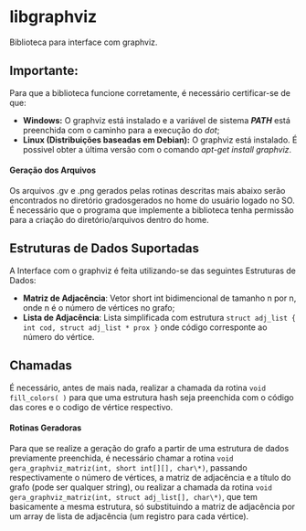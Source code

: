 # libgraphviz
Biblioteca para interface com graphviz.

## Importante:
Para que a biblioteca funcione corretamente, é necessário certificar-se de que:
- **Windows:** O graphviz está instalado e a variável de sistema **_PATH_** está preenchida com o caminho para a execução do *dot*;
- **Linux (Distribuições baseadas em Debian):** O graphviz está instalado. É possivel obter a última versão com o comando *apt-get install graphviz*.

#### Geração dos Arquivos
Os arquivos .gv e .png gerados pelas rotinas descritas mais abaixo serão encontrados no diretório gradosgerados no home do usuário logado no SO. É necessário que o programa que implemente a biblioteca tenha permissão para a criação do diretório/arquivos dentro do home. 

## Estruturas de Dados Suportadas
A Interface com o graphviz é feita utilizando-se das seguintes Estruturas de Dados:
- **Matriz de Adjacência**: Vetor short int bidimencional de tamanho n por n, onde n é o número de vértices no grafo;
- **Lista de Adjacência**: Lista simplificada com estrutura ```struct adj_list { int cod, struct adj_list * prox }``` onde código corresponte ao número do vértice.

## Chamadas
É necessário, antes de mais nada, realizar a chamada da rotina ```void fill_colors( )``` para que uma estrutura hash seja preenchida com o código das cores e o codigo de vértice respectivo.

#### Rotinas Geradoras
Para que se realize a geração do grafo a partir de uma estrutura de dados previamente preenchida, é necessário chamar a rotina ```void gera_graphviz_matriz(int, short int[][], char\*)```, passando respectivamente o número de vértices, a matriz de adjacência e a título do grafo (pode ser qualquer string), ou realizar a chamada da rotina ```void gera_graphviz_matriz(int, struct adj_list[], char\*)```, que tem basicamente a mesma estrutura, só substituindo a matriz de adjacência por um array de lista de adjacência (um registro para cada vértice). 
